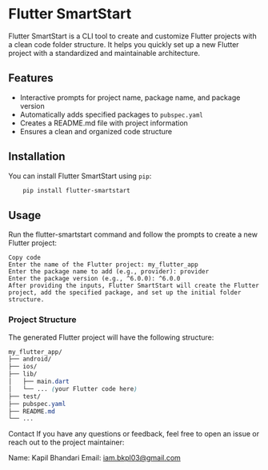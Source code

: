 # Flutter SmartStart

Flutter SmartStart is a CLI tool to create and customize Flutter projects with a clean code folder structure. It helps you quickly set up a new Flutter project with a standardized and maintainable architecture.

## Features

- Interactive prompts for project name, package name, and package version
- Automatically adds specified packages to `pubspec.yaml`
- Creates a README.md file with project information
- Ensures a clean and organized code structure

## Installation

You can install Flutter SmartStart using `pip`:

```sh
    pip install flutter-smartstart
```

## Usage

Run the flutter-smartstart command and follow the prompts to create a new Flutter project:

```shell
Copy code
Enter the name of the Flutter project: my_flutter_app
Enter the package name to add (e.g., provider): provider
Enter the package version (e.g., ^6.0.0): ^6.0.0
After providing the inputs, Flutter SmartStart will create the Flutter project, add the specified package, and set up the initial folder structure.
```

### Project Structure

The generated Flutter project will have the following structure:

```css
my_flutter_app/
├── android/
├── ios/
├── lib/
│   ├── main.dart
│   └── ... (your Flutter code here)
├── test/
├── pubspec.yaml
├── README.md
└── ...
```

Contact
If you have any questions or feedback, feel free to open an issue or reach out to the project maintainer:

Name: Kapil Bhandari
Email: iam.bkpl03@gmail.com
